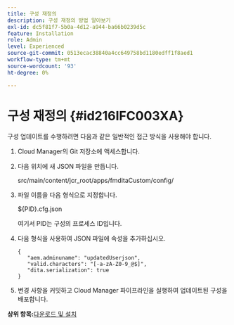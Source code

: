 ```yaml
---
title: 구성 재정의
description: 구성 재정의 방법 알아보기
exl-id: dc5f81f7-5b0a-4d12-a944-ba66b0239d5c
feature: Installation
role: Admin
level: Experienced
source-git-commit: 0513ecac38840a4cc649758bd1180edff1f8aed1
workflow-type: tm+mt
source-wordcount: '93'
ht-degree: 0%

---
```


# 구성 재정의 {#id216IFC003XA}

구성 업데이트를 수행하려면 다음과 같은 일반적인 접근 방식을 사용해야 합니다.

1. Cloud Manager의 Git 저장소에 액세스합니다.

1. 다음 위치에 새 JSON 파일을 만듭니다.

   src/main/content/jcr\_root/apps/fmditaCustom/config/

1. 파일 이름을 다음 형식으로 지정합니다.

   $\{PID\}.cfg.json

   여기서 PID는 구성의 프로세스 ID입니다.

1. 다음 형식을 사용하여 JSON 파일에 속성을 추가하십시오.

   ```
   {
      "aem.adminuname": "updatedUserjson",
      "valid.characters": "[-a-zA-Z0-9_@$]",
      "dita.serialization": true
   }
   ```

1. 변경 사항을 커밋하고 Cloud Manager 파이프라인을 실행하여 업데이트된 구성을 배포합니다.


**상위 항목:**[&#x200B;다운로드 및 설치](download-install.md)
